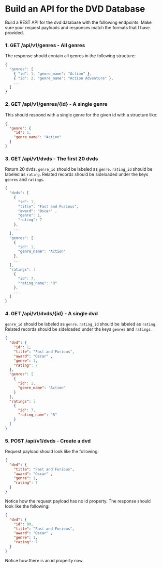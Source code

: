 Build an API for the DVD Database
====

Build a REST API for the dvd database with the following endpoints. Make sure your request payloads and responses match the formats that I have provided.

### 1. GET /api/v1/genres - All genres

The response should contain all genres in the following structure:

```js
{
  "genres": [
    { "id": 1, "genre_name": "Action" },
    { "id": 2, "genre_name": "Action Adventure" },
    ...
  ]
}
```

### 2. GET /api/v1/genres/{id} - A single genre

This should respond with a single genre for the given id with a structure like:

```json
{
  "genre": {
    "id": 1,
    "genre_name": "Action"
  }
}
```

### 3. GET /api/v1/dvds - The first 20 dvds

Return 20 dvds. `genre_id` should be labeled as `genre`. `rating_id` should be labeled as `rating`. Related records should be sideloaded under the keys `genres` and `ratings`.

```js
{
  "dvds": [
    {
      "id": 1,
      "title": "Fast and Furious",
      "award": "Oscar" ,
      "genre": 1,
      "rating": 7
    },
    ...
  ],
  "genres": [
    {
      "id": 1,
      "genre_name": "Action"
    },
    ...
  ],
  "ratings": [
    {
      "id": 7,
      "rating_name": "R"
    },
    ...
  ]
}
```

### 4. GET /api/v1/dvds/{id} - A single dvd

`genre_id` should be labeled as `genre`. `rating_id` should be labeled as `rating`. Related records should be sideloaded under the keys `genres` and `ratings`.

```json
{
  "dvd": {
    "id": 1,
    "title": "Fast and Furious",
    "award": "Oscar" ,
    "genre": 1,
    "rating": 7
  },
  "genres": [
    {
      "id": 1,
      "genre_name": "Action"
    }
  ],
  "ratings": [
    {
      "id": 7,
      "rating_name": "R"
    }
  ]
}
```

### 5. POST /api/v1/dvds - Create a dvd

Request payload should look like the following:

```json
{
  "dvd": {
    "title": "Fast and Furious",
    "award": "Oscar" ,
    "genre": 1,
    "rating": 7
  }
}
```

Notice how the request payload has no id property. The response should look like the following:

```json
{
  "dvd": {
    "id": 99,
    "title": "Fast and Furious",
    "award": "Oscar" ,
    "genre": 1,
    "rating": 7
  }
}
```

Notice how there is an id property now.
